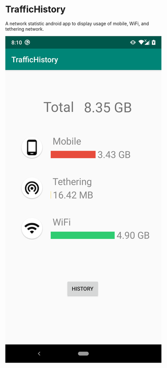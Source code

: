 # TrafficHistory
A network statistic android app to display usage of mobile, WiFi, and tethering network.


![Home Page](https://github.com/MOHOAzure/TrafficHistory/blob/master/demo/HomePage.png)
